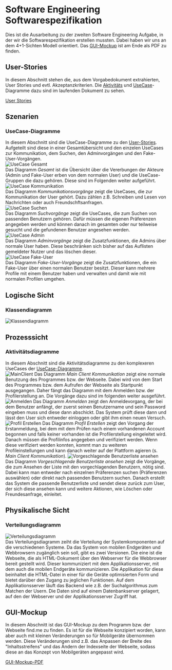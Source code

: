 # Software Engineering Softwarespezifikation

Dies ist die Ausarbeitung zu der zweiten Software Engineering Aufgabe, in der wir die Softwarespezifikation erstellen mussten. Dabei haben wir uns an dem 4+1-Sichten Modell orientiert.
Das [GUI-Mockup](#GUI-Mockup) ist am Ende als PDF zu finden.

## User-Stories

In diesem Abschnitt stehen die, aus dem Vorgabedokument extrahierten, User Stories und evtl. Akzeptanzkriterien.
Die [Aktivitäts](#Aktivitätsdiagramme) und [UseCase](#UseCase-Diagramme)-Diagramme dazu sind im laufenden Dokument zu sehen.

[User Stories](UserStories.md ':include')

## Szenarien

### UseCase-Diagramme
In diesem Abschnitt sind die UseCase-Diagramme zu den [User-Stories](#User-Stories). Aufgeteilt sind diese in einer Gesamtübersicht und den einzelen UseCases zur Kommunikation, dem Suchen, den Adminvorgängen und den Fake-User-Vorgängen.  
![UseCase Gesamt](https://agrellmann.github.io/SE-Softwarespezifikation/Diagramme/UseCaseFindMe/UseCaseGesamt.svg)  
Das Diagramm _Gesamt_ ist die Übersicht über die Vererbungen der Akteure (Admin und Fake-User erben von dem normalen User) und die UseCase-Gruppen die dazu gehören. Diese sind im Folgenden weiter aufgeführt.  
![UseCase Kommunikation](https://agrellmann.github.io/SE-Softwarespezifikation/Diagramme/UseCaseFindMe/UseCaseKommunikation.svg)  
Das Diagramm _Kommunikationsvorgänge_ zeigt die UseCases, die zur Kommunikation der User gehört. Dazu zählen z.B. Schreiben und Lesen von Nachrichten oder auch Freundschftsanfragen.  
![UseCase Suchen](https://agrellmann.github.io/SE-Softwarespezifikation/Diagramme/UseCaseFindMe/UseCaseSuchen.svg)  
Das Diagramm _Suchvorgänge_ zeigt die UseCases, die zum Suchen von passenden Benutzern gehören. Dafür müssen die eigenen Präferenzen angegeben werden und können danach im gesamten oder nur teilweise gesucht und die gefundenen Benutzer angesehen werden.  
![UseCase Admin](https://agrellmann.github.io/SE-Softwarespezifikation/Diagramme/UseCaseFindMe/UseCaseAdmin.svg)  
Das Diagramm _Adminvorgänge_ zeigt die Zusatzfunktionen, die Admins über normale User haben. Diese beschränken sich bisher auf das Auflisten gemeldeter Nutzer und das löschen dieser.  
![UseCase Fake-User](https://agrellmann.github.io/SE-Softwarespezifikation/Diagramme/UseCaseFindMe/UseCaseFake-User.svg)  
Das Diagramm _Fake-User-Vorgänge_ zeigt die Zusatzfunktionen, die ein Fake-User über einen normalen Benutzer besitzt. Dieser kann mehrere Profile mit einem Benutzer haben und verwalten und damit wie mit normalen Profilen umgehen.

## Logische Sicht

### Klassendiagramm
![Klassendiagramm](https://agrellmann.github.io/SE-Softwarespezifikation/Diagramme/KlassenFindMe.svg)

## Prozesssicht

### Aktivitätsdiagramme
In diesem Abschnitt sind die Aktivitätsdiagramme zu den komplexeren UseCases der [UseCase-Diagramme](#UseCase-Diagramme).  
![MainClient](https://agrellmann.github.io/SE-Softwarespezifikation/Diagramme/AktivitaetFindMe/MainClientKommunikation.svg)
Das Diagramm _Main Client Kommunikation_ zeigt eine normale Benutzung des Programmes bzw. der Webseite. Dabei wird von dem Start des Programmes bzw. dem Aufrufen der Webseite als Startpunkt ausgegangen.
Daher fängt das Diagramm mit dem Anmelden bzw. der Profilerstellung an. Die Vorgänge dazu sind im folgenden weiter ausgeführt.
![Anmelden](https://agrellmann.github.io/SE-Softwarespezifikation/Diagramme/AktivitaetFindMe/Anmelden.svg)
Das Diagramm _Anmelden_ zeigt den Anmeldevorgang, der bei dem Benutzer anfängt, der zuerst seinen Benutzername und sein Password eingeben muss und diese dann abschickt. Das System prüft diese dann und lässt den 
User sich entweder einloggen oder gibt ihm einen neuen Versuch.
![Profil Erstellen](https://agrellmann.github.io/SE-Softwarespezifikation/Diagramme/AktivitaetFindMe/ProfilErstellen.svg)
Das Diagramm _Profil Erstellen_ zeigt den Vorgang der Erstanmeldung, bei dem mit dem Prüfen nach einem vorhandenen Account begonnen und falls keiner vorhanden ist die Profilerstellung eingeleitet wird.
Danach müssen die Profilinfos angegeben und verifiziert werden. Wenn diese verifiziert werden konnten, kommt man zu weiteren Profileinstellungen und kann danach weiter auf der Plattform agieren (s. _Main Client Kommunikation_).
![Vorgeschlagende Benutzerliste ansehen](https://agrellmann.github.io/SE-Softwarespezifikation/Diagramme/AktivitaetFindMe/vorgeschlagendeBenutzerlisteAnsehen.svg)
Das Diagramm _Vorgeschlagende Benutzerliste ansehen_ zeigt die Vorgänge, die zum Ansehen der Liste mit den vorgechlagenden Benutzern, nötig sind. Dabei kann man entweder nach einzelnen Präferenzen suchen (Präferenzen auswählen) 
oder direkt nach passenden Benutzern suchen. Danach erstellt das System die passende Benutzerliste und sendet diese zurück zum User, der sich diese ansehen kann und weitere Aktionen, wie Löschen oder Freundesanfrage, einleitet.

## Physikalische Sicht

### Verteilungsdiagramm
![Verteilungsdiagramm](https://agrellmann.github.io/SE-Softwarespezifikation/Diagramme/VerteilungFindMe.svg)  
Das Verteilungsdiagramm zeiht die Verteilung der Systemkomponenten auf die verschiedenen Systeme. Da das System von mobilen Endgeräten und Webbrowsern zugänglich sein soll, gibt es zwei Versionen. Die eine ist die Webseite, die als HTML-Dokument über den 
Webserver für die Webbrowser bereit gestellt wird. Dieser kommuniziert mit dem Applikationsserver, mit dem auch die mobilen Endgeräte kommunizieren. Die Applikation für diese beinhaltet die HTML-Datei in einer für die Geräte optimisierten Form und bietet 
darüber den Zugang zu jeglichen Funktionen. Auf dem Applikationsserver läuft das Backend wie z.B. der Suchalgorithmus zum Matchen der Usern. Die Daten sind auf einem Datenbankserver gelagert, auf den der Webserver und der Applikationsserver Zugriff hat.

## GUI-Mockup

In diesem Abschnitt ist das GUI-Mockup zu dem Programm bzw. der Webseite find.me zu finden. Es ist für die Webseite konzipiert worden, kann aber auch mit kleinen Veränderungen so für Mobilgeräte übernommen werden.
Diese Veränderungen sind z.B. das Anpassen der Breite des "Inhaltsstreifens" und das Ändern der Indexseite der Webseite, sodass diese an das Konzept von Mobilgeräten angepasst wird.

[GUI-Mockup-PDF](https://agrellmann.github.io/SE-Softwarespezifikation/FindMeGui/FindMeGui.pdf)
